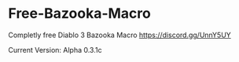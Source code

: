 # Free-Bazooka-Macro
Completly free Diablo 3 Bazooka Macro
https://discord.gg/UnnY5UY

Current Version: Alpha 0.3.1c

